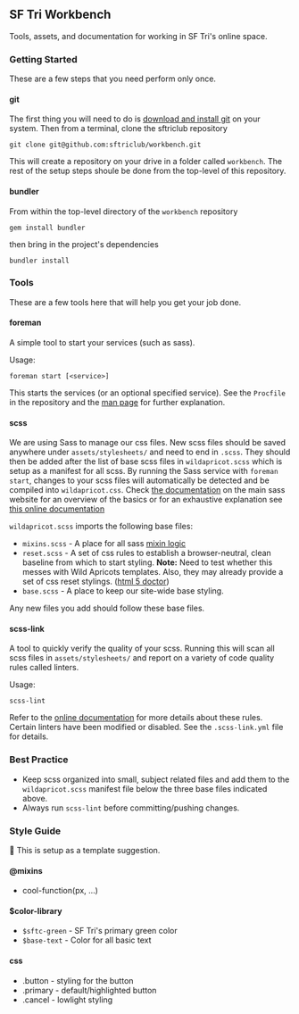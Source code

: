 ## SF Tri Workbench
Tools, assets, and documentation for working in SF Tri's online space.

### Getting Started
These are a few steps that you need perform only once.

#### git
The first thing you will need to do is [download and install git](http://git-scm.com/downloads) on your system. Then from a terminal, clone the sftriclub repository
```
git clone git@github.com:sftriclub/workbench.git
```
This will create a repository on your drive in a folder called `workbench`. The rest of the setup steps shoule be done from the top-level of this repository.

#### bundler
From within the top-level directory of the `workbench` repository
```
gem install bundler
```
then bring in the project's dependencies
```
bundler install
```

### Tools
These are a few tools here that will help you get your job done.

#### foreman
A simple tool to start your services (such as sass).

Usage:
```
foreman start [<service>]
```
This starts the services (or an optional specified service). See the `Procfile` in the repository and the [man page](http://ddollar.github.io/foreman/) for further explanation.

#### scss
We are using Sass to manage our css files. New scss files should be saved anywhere under `assets/stylesheets/` and need to end in `.scss`. They should then be added after the list of base scss files in `wildapricot.scss` which is setup as a manifest for all scss.
By running the Sass service with `foreman start`, changes to your scss files will automatically be detected and be compiled into `wildapricot.css`. Check [the documentation](http://sass-lang.com/guide) on the main sass website for an overview of the basics or for an exhaustive explanation see [this online documentation](http://sass-lang.com/documentation/file.SASS_REFERENCE.html)

`wildapricot.scss` imports the following base files:

- `mixins.scss` - A place for all sass [mixin logic](http://sass-lang.com/guide#topic-6)
- `reset.scss` - A set of css rules to establish a browser-neutral, clean baseline from which to start styling. **Note:** Need to test whether this messes with Wild Apricots templates. Also, they may already provide a set of css reset stylings. ([html 5 doctor](http://html5doctor.com/html-5-reset-stylesheet/))
- `base.scss` - A place to keep our site-wide base styling.

Any new files you add should follow these base files.

#### scss-link
A tool to quickly verify the quality of your scss. Running this will scan all scss files in `assets/stylesheets/` and report on a variety of code quality rules called linters.

Usage:
```
scss-lint
```
Refer to the [online documentation](https://github.com/causes/scss-lint/blob/master/lib/scss_lint/linter/README.md) for more details about these rules.
Certain linters have been modified or disabled. See the `.scss-link.yml` file for details.

### Best Practice
- Keep scss organized into small, subject related files and add them to the `wildapricot.scss` manifest file below the three base files indicated above.
- Always run `scss-lint` before committing/pushing changes.

### Style Guide
:construction: This is setup as a template suggestion.

#### @mixins
- cool-function(px, ...)

#### $color-library
- `$sftc-green` - SF Tri's primary green color
- `$base-text` - Color for all basic text

#### css
- .button - styling for the button
 - .primary - default/highlighted button
 - .cancel - lowlight styling
